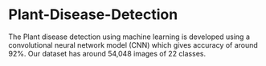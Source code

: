 # Plant-Disease-Detection
The Plant disease detection using machine learning is developed using a convolutional neural network model (CNN) which gives accuracy of around 92%. Our dataset has around 54,048 images of 22 classes.

